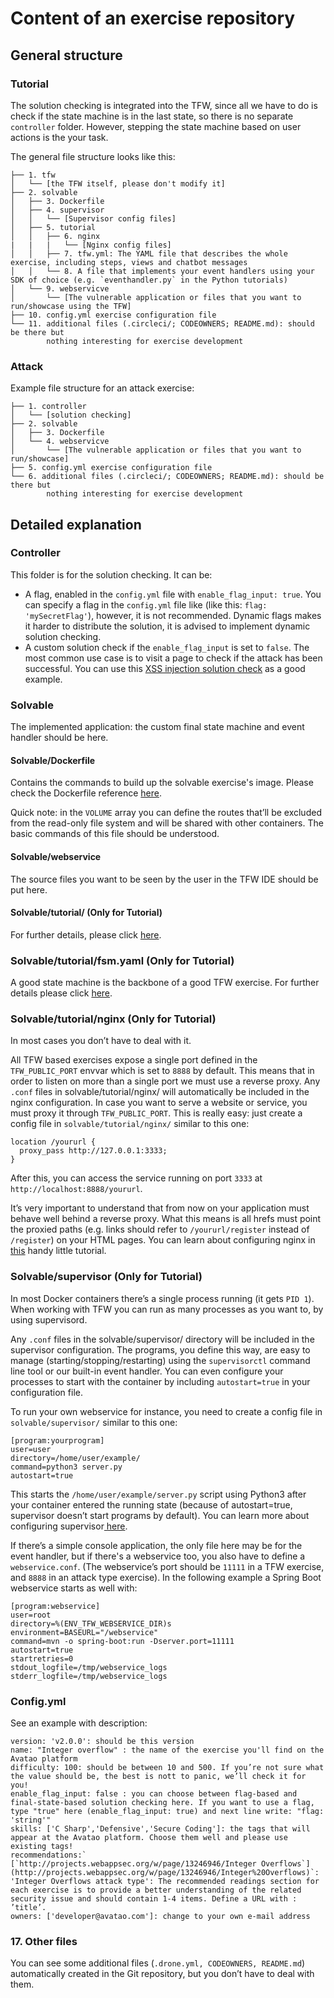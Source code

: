 # Content of an exercise repository

## General structure

### Tutorial
The solution checking is integrated into the TFW, since all we have to do is check if the state machine is in the last state, so there is no separate `controller` folder. However, stepping the state machine based on user actions is the your task.

The general file structure looks like this:
```
├── 1. tfw  
│   └── [the TFW itself, please don't modify it]  
├── 2. solvable  
│   ├── 3. Dockerfile   
│   ├── 4. supervisor
│   │   └── [Supervisor config files]
│   ├── 5. tutorial  
│   │   ├── 6. nginx
|   |   |   └── [Nginx config files] 
│   │   ├── 7. tfw.yml: The YAML file that describes the whole exercise, including steps, views and chatbot messages   
│   │   └── 8. A file that implements your event handlers using your SDK of choice (e.g. `eventhandler.py` in the Python tutorials)     
│   └── 9. webservicve
│       └── [The vulnerable application or files that you want to run/showcase using the TFW]    
├── 10. config.yml exercise configuration file  
└── 11. additional files (.circleci/; CODEOWNERS; README.md): should be there but   
        nothing interesting for exercise development
```

### Attack

Example file structure for an attack exercise:

```   
├── 1. controller  
│   └── [solution checking]  
├── 2. solvable  
│   ├── 3. Dockerfile   
│   └── 4. webservicve
│       └── [The vulnerable application or files that you want to run/showcase]   
├── 5. config.yml exercise configuration file  
└── 6. additional files (.circleci/; CODEOWNERS; README.md): should be there but   
        nothing interesting for exercise development 
```

## Detailed explanation

### Controller

This folder is for the solution checking. It can be:
 * A flag, enabled in the `config.yml` file with `enable_flag_input: true`. You can specify a flag in the `config.yml` file like (like this: `flag: 'mySecretFlag'`), however, it is not recommended. Dynamic flags makes it harder to distribute the solution, it is advised to implement dynamic solution checking.
 * A custom solution check if the `enable_flag_input` is set to `false`. The most common use case is to visit a page to check if the attack has been successful. You can use this [XSS injection solution check](https://github.com/avatao-content/challenge-toolbox/tree/v3/templates/xss/controller) as a good example.

### Solvable

The implemented application: the custom final state machine and event handler should be here.

#### Solvable/Dockerfile

Contains the commands to build up the solvable exercise's image. Please check the Dockerfile reference [here](https://docs.docker.com/engine/reference/builder/).

Quick note: in the `VOLUME` array you can define the routes that’ll be excluded from the read-only file system and will be shared with other containers. The basic commands of this file should be understood.

#### Solvable/webservice

The source files you want to be seen by the user in the TFW IDE should be put here.

#### Solvable/tutorial/<event handling implementation> (Only for Tutorial)

For further details, please click [here](https://github.com/avatao-content/tutorial#event-handling).

### Solvable/tutorial/fsm.yaml (Only for Tutorial)

A good state machine is the backbone of a good TFW exercise. For further details please click [here](https://github.com/avatao-content/tutorial#frontend-config-and-app-fsm).

### Solvable/tutorial/nginx (Only for Tutorial)

In most cases you don’t have to deal with it.

All TFW based exercises expose a single port defined in the `TFW_PUBLIC_PORT` envvar which is set to `8888` by default. This means that in order to listen on more than a single port we must use a reverse proxy. Any `.conf` files in solvable/tutorial/nginx/ will automatically be included in the nginx configuration. In case you want to serve a website or service, you must proxy it through `TFW_PUBLIC_PORT`. This is really easy: just create a config file in `solvable/tutorial/nginx/` similar to this one:

```
location /yoururl {   
  proxy_pass http://127.0.0.1:3333;   
}
``` 

After this, you can access the service running on port `3333` at `http://localhost:8888/yoururl`. 

It’s very important to understand that from now on your application must behave well behind a reverse proxy. What this means is all hrefs must point the proxied paths \(e.g. links should refer to `/yoururl/register` instead of `/register`\) on your HTML pages. You can learn about configuring nginx in [this](https://www.digitalocean.com/community/tutorials/understanding-the-nginx-configuration-file-structure-and-configuration-contexts) handy little tutorial.

### Solvable/supervisor (Only for Tutorial)

In most Docker containers there’s a single process running \(it gets `PID 1`\). When working with TFW you can run as many processes as you want to, by using supervisord. 

Any `.conf` files in the solvable/supervisor/ directory will be included in the supervisor configuration. The programs, you define this way, are easy to manage \(starting/stopping/restarting\) using the `supervisorctl` command line tool or our built-in event handler. You can even configure your processes to start with the container by including `autostart=true` in your configuration file.

To run your own webservice for instance, you need to create a config file in `solvable/supervisor/` similar to this one:

```
[program:yourprogram]  
user=user  
directory=/home/user/example/  
command=python3 server.py  
autostart=true
```

This starts the `/home/user/example/server.py` script using Python3 after your container entered the running state \(because of autostart=true, supervisor doesn’t start programs by default\). You can learn more about configuring supervisor[ here](http://supervisord.org/configuration.html).

If there’s a simple console application, the only file here may be for the event handler, but if there's a webservice too, you also have to define a `webservice.conf`.  \(The webservice’s port should be `11111` in a TFW exercise, and `8888` in an attack type exercise\). In the following example a Spring Boot webservice starts as well with:

```
[program:webservice]  
user=root   
directory=%(ENV_TFW_WEBSERVICE_DIR)s  
environment=BASEURL="/webservice"   
command=mvn -o spring-boot:run -Dserver.port=11111   
autostart=true  
startretries=0   
stdout_logfile=/tmp/webservice_logs   
stderr_logfile=/tmp/webservice_logs
```

### Config.yml

See an example with description:
```
version: 'v2.0.0': should be this version   
name: "Integer overflow" : the name of the exercise you'll find on the Avatao platform  
difficulty: 100: should be between 10 and 500. If you’re not sure what the value should be, the best is nott to panic, we’ll check it for you!   
enable_flag_input: false : you can choose between flag-based and final-state-based solution checking here. If you want to use a flag, type "true" here (enable_flag_input: true) and next line write: "flag: 'string'"  
skills: ['C Sharp','Defensive','Secure Coding']: the tags that will appear at the Avatao platform. Choose them well and please use existing tags!  
recommendations:` [`http://projects.webappsec.org/w/page/13246946/Integer Overflows`](http://projects.webappsec.org/w/page/13246946/Integer%20Overflows)`: 'Integer Overflows attack type': The recommended readings section for each exercise is to provide a better understanding of the related security issue and should contain 1-4 items. Define a URL with : ’title’.  
owners: ['developer@avatao.com']: change to your own e-mail address
```

### 17. Other files

You can see some additional files \(`.drone.yml, CODEOWNERS, README.md`\) automatically created in the Git repository, but you don’t have to deal with them.
